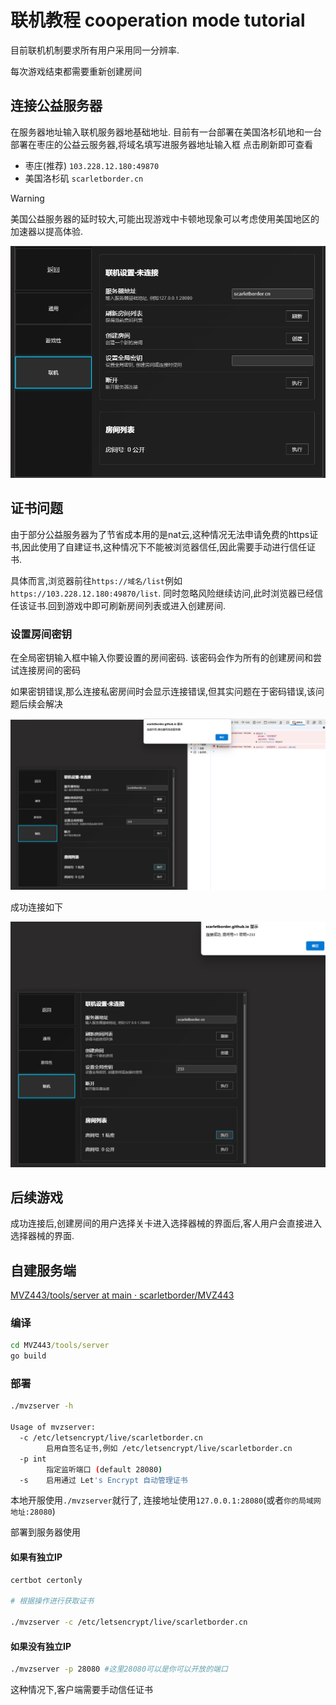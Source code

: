 # 联机教程 cooperation mode tutorial

目前联机机制要求所有用户采用同一分辨率.

每次游戏结束都需要重新创建房间

## 连接公益服务器

在服务器地址输入联机服务器地基础地址. 目前有一台部署在美国洛杉矶地和一台部署在枣庄的公益云服务器,将域名填写进服务器地址输入框 点击刷新即可查看

- 枣庄(推荐)  `103.228.12.180:49870`
- 美国洛杉矶  `scarletborder.cn`

> [!WARNING]
>
> 美国公益服务器的延时较大,可能出现游戏中卡顿地现象可以考虑使用美国地区的加速器以提高体验.



![image-20250412133157791](./assets/image-20250412133157791.png)

## 证书问题

由于部分公益服务器为了节省成本用的是nat云,这种情况无法申请免费的https证书,因此使用了自建证书,这种情况下不能被浏览器信任,因此需要手动进行信任证书.

具体而言,浏览器前往`https://域名/list`例如 `https://103.228.12.180:49870/list`. 同时忽略风险继续访问,此时浏览器已经信任该证书.回到游戏中即可刷新房间列表或进入创建房间.

### 设置房间密钥

在全局密钥输入框中输入你要设置的房间密码. 该密码会作为所有的创建房间和尝试连接房间的密码

如果密钥错误,那么连接私密房间时会显示连接错误,但其实问题在于密码错误,该问题后续会解决

![image-20250412133255151](./assets/image-20250412133255151.png)

成功连接如下

![image-20250412133428485](./assets/image-20250412133428485.png)

## 后续游戏

成功连接后,创建房间的用户选择关卡进入选择器械的界面后,客人用户会直接进入选择器械的界面.

## 自建服务端

[MVZ443/tools/server at main · scarletborder/MVZ443](https://github.com/scarletborder/MVZ443/tree/main/tools/server)

### 编译

```cmd
cd MVZ443/tools/server
go build
```

### 部署

```bash
./mvzserver -h

Usage of mvzserver:
  -c /etc/letsencrypt/live/scarletborder.cn
        启用自签名证书,例如 /etc/letsencrypt/live/scarletborder.cn
  -p int
        指定监听端口 (default 28080)
  -s    启用通过 Let's Encrypt 自动管理证书
```

本地开服使用`./mvzserver`就行了, 连接地址使用`127.0.0.1:28080`(或者`你的局域网地址:28080`)



部署到服务器使用

#### 如果有独立IP 

```bash
certbot certonly

# 根据操作进行获取证书

./mvzserver -c /etc/letsencrypt/live/scarletborder.cn
```

#### 如果没有独立IP

```bash
./mvzserver -p 28080 #这里28080可以是你可以开放的端口
```

这种情况下,客户端需要手动信任证书
